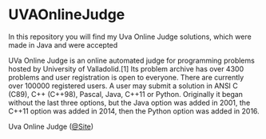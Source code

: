 # UVAOnlineJudge

In this repository you will find my Uva Online Judge solutions, which were made in Java and were accepted

UVa Online Judge is an online automated judge for programming problems hosted by University of Valladolid.[1] Its problem archive has over 4300 problems and user registration is open to everyone. There are currently over 100000 registered users. A user may submit a solution in ANSI C (C89), C++ (C++98), Pascal, Java, C++11 or Python. Originally it began without the last three options, but the Java option was added in 2001, the C++11 option was added in 2014, then the Python option was added in 2016.

Uva Online Judge ([@Site](https://onlinejudge.org/))
